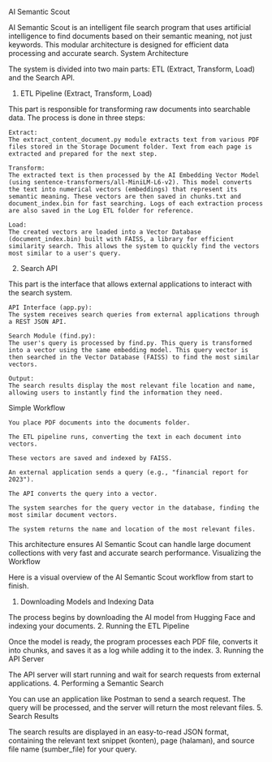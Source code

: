 AI Semantic Scout

AI Semantic Scout is an intelligent file search program that uses artificial intelligence to find documents based on their semantic meaning, not just keywords. This modular architecture is designed for efficient data processing and accurate search.
System Architecture

The system is divided into two main parts: ETL (Extract, Transform, Load) and the Search API.
1. ETL Pipeline (Extract, Transform, Load)

This part is responsible for transforming raw documents into searchable data. The process is done in three steps:

    Extract:
    The extract_content_document.py module extracts text from various PDF files stored in the Storage Document folder. Text from each page is extracted and prepared for the next step.

    Transform:
    The extracted text is then processed by the AI Embedding Vector Model (using sentence-transformers/all-MiniLM-L6-v2). This model converts the text into numerical vectors (embeddings) that represent its semantic meaning. These vectors are then saved in chunks.txt and document_index.bin for fast searching. Logs of each extraction process are also saved in the Log ETL folder for reference.

    Load:
    The created vectors are loaded into a Vector Database (document_index.bin) built with FAISS, a library for efficient similarity search. This allows the system to quickly find the vectors most similar to a user's query.

2. Search API

This part is the interface that allows external applications to interact with the search system.

    API Interface (app.py):
    The system receives search queries from external applications through a REST JSON API.

    Search Module (find.py):
    The user's query is processed by find.py. This query is transformed into a vector using the same embedding model. This query vector is then searched in the Vector Database (FAISS) to find the most similar vectors.

    Output:
    The search results display the most relevant file location and name, allowing users to instantly find the information they need.

Simple Workflow

    You place PDF documents into the documents folder.

    The ETL pipeline runs, converting the text in each document into vectors.

    These vectors are saved and indexed by FAISS.

    An external application sends a query (e.g., "financial report for 2023").

    The API converts the query into a vector.

    The system searches for the query vector in the database, finding the most similar document vectors.

    The system returns the name and location of the most relevant files.

This architecture ensures AI Semantic Scout can handle large document collections with very fast and accurate search performance.
Visualizing the Workflow

Here is a visual overview of the AI Semantic Scout workflow from start to finish.
1. Downloading Models and Indexing Data

The process begins by downloading the AI model from Hugging Face and indexing your documents.
2. Running the ETL Pipeline

Once the model is ready, the program processes each PDF file, converts it into chunks, and saves it as a log while adding it to the index.
3. Running the API Server

The API server will start running and wait for search requests from external applications.
4. Performing a Semantic Search

You can use an application like Postman to send a search request. The query will be processed, and the server will return the most relevant files.
5. Search Results

The search results are displayed in an easy-to-read JSON format, containing the relevant text snippet (konten), page (halaman), and source file name (sumber_file) for your query.